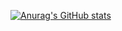 [![Anurag's GitHub stats](https://github-readme-stats.vercel.app/api?username=SH11235)](https://github.com/anuraghazra/github-readme-stats)
